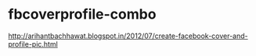 fbcoverprofile-combo
====================

http://arihantbachhawat.blogspot.in/2012/07/create-facebook-cover-and-profile-pic.html
